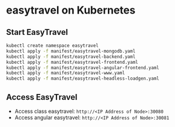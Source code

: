 # easytravel on Kubernetes

## Start EasyTravel

```bash
kubectl create namespace easytravel
kubectl apply -f manifest/easytravel-mongodb.yaml
kubectl apply -f manifest/easytravel-backend.yaml
kubectl apply -f manifest/easytravel-frontend.yaml
kubectl apply -f manifest/easytravel-angular-frontend.yaml
kubectl apply -f manifest/easytravel-www.yaml
kubectl apply -f manifest/easytravel-headless-loadgen.yaml
```

## Access EasyTravel

* Access class easytravel: `http://<IP Address of Node>:30080`
* Access angular easytravel: `http://<IP Address of Node>:30081`

